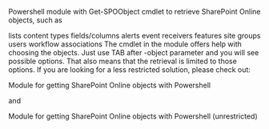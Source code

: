Powershell module with Get-SPOObject cmdlet to retrieve SharePoint Online objects, such as

lists
content types
fields/columns
alerts
event receivers
features
site groups
users
workflow associations 
The cmdlet in the module offers help with choosing the objects. Just use TAB after -object parameter and you will see possible options. That also means that the retrieval is limited to those options. If you are looking for a less restricted solution, please check out:

Module for getting SharePoint Online objects with Powershell

and

Module for getting SharePoint Online objects with Powershell (unrestricted)
 
